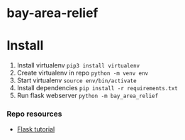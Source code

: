 # bay-area-relief 


# Install 
1. Install virtualenv `pip3 install virtualenv`
2. Create virtualenv in repo `python -m venv env`
3. Start virtualenv `source env/bin/activate`
4. Install dependencies `pip install -r requirements.txt`
5. Run flask webserver `python -m bay_area_relief` 



### Repo resources 
* [Flask tutorial](https://flask.palletsprojects.com/en/1.1.x/tutorial/layout/)